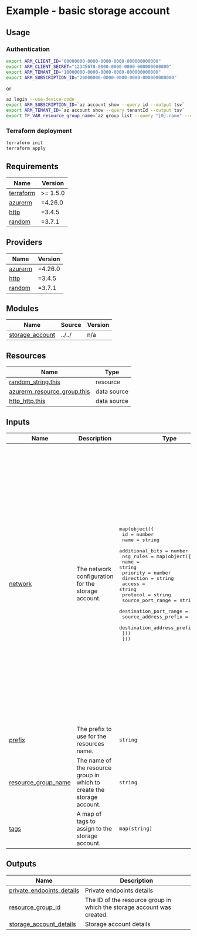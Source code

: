 # Example - basic storage account

## Usage

### Authentication

```bash
export ARM_CLIENT_ID="00000000-0000-0000-0000-000000000000"
export ARM_CLIENT_SECRET="12345678-0000-0000-0000-000000000000"
export ARM_TENANT_ID="10000000-0000-0000-0000-000000000000"
export ARM_SUBSCRIPTION_ID="20000000-0000-0000-0000-000000000000"
```

or

```bash
az login --use-device-code
export ARM_SUBSCRIPTION_ID=`az account show --query id --output tsv`
export ARM_TENANT_ID=`az account show --query tenantId --output tsv`
export TF_VAR_resource_group_name=`az group list --query "[0].name" --output tsv`
```

### Terraform deployment

```bash
terraform init
terraform apply
```

<!-- BEGINNING OF PRE-COMMIT-TERRAFORM DOCS HOOK -->
## Requirements

| Name | Version |
|------|---------|
| <a name="requirement_terraform"></a> [terraform](#requirement\_terraform) | >= 1.5.0 |
| <a name="requirement_azurerm"></a> [azurerm](#requirement\_azurerm) | =4.26.0 |
| <a name="requirement_http"></a> [http](#requirement\_http) | =3.4.5 |
| <a name="requirement_random"></a> [random](#requirement\_random) | =3.7.1 |

## Providers

| Name | Version |
|------|---------|
| <a name="provider_azurerm"></a> [azurerm](#provider\_azurerm) | =4.26.0 |
| <a name="provider_http"></a> [http](#provider\_http) | =3.4.5 |
| <a name="provider_random"></a> [random](#provider\_random) | =3.7.1 |

## Modules

| Name | Source | Version |
|------|--------|---------|
| <a name="module_storage_account"></a> [storage\_account](#module\_storage\_account) | ../../ | n/a |

## Resources

| Name | Type |
|------|------|
| [random_string.this](https://registry.terraform.io/providers/hashicorp/random/3.7.1/docs/resources/string) | resource |
| [azurerm_resource_group.this](https://registry.terraform.io/providers/hashicorp/azurerm/4.26.0/docs/data-sources/resource_group) | data source |
| [http_http.this](https://registry.terraform.io/providers/hashicorp/http/3.4.5/docs/data-sources/http) | data source |

## Inputs

| Name | Description | Type | Default | Required |
|------|-------------|------|---------|:--------:|
| <a name="input_network"></a> [network](#input\_network) | The network configuration for the storage account. | <pre>map(object({<br/>    id              = number<br/>    name            = string<br/>    additional_bits = number<br/>    nsg_rules = map(object({<br/>      name                       = string<br/>      priority                   = number<br/>      direction                  = string<br/>      access                     = string<br/>      protocol                   = string<br/>      source_port_range          = string<br/>      destination_port_range     = string<br/>      source_address_prefix      = string<br/>      destination_address_prefix = string<br/>    }))<br/>  }))</pre> | <pre>{<br/>  "client": {<br/>    "additional_bits": 8,<br/>    "id": 2,<br/>    "name": "client",<br/>    "nsg_rules": {<br/>      "http": {<br/>        "access": "Allow",<br/>        "destination_address_prefix": "*",<br/>        "destination_port_range": "80",<br/>        "direction": "Inbound",<br/>        "name": "AllowHTTP",<br/>        "priority": 120,<br/>        "protocol": "Tcp",<br/>        "source_address_prefix": "*",<br/>        "source_port_range": "*"<br/>      },<br/>      "ssh": {<br/>        "access": "Allow",<br/>        "destination_address_prefix": "*",<br/>        "destination_port_range": "22",<br/>        "direction": "Inbound",<br/>        "name": "AllowSSH",<br/>        "priority": 110,<br/>        "protocol": "Tcp",<br/>        "source_address_prefix": "*",<br/>        "source_port_range": "*"<br/>      }<br/>    }<br/>  },<br/>  "pe": {<br/>    "additional_bits": 8,<br/>    "id": 1,<br/>    "name": "pe",<br/>    "nsg_rules": {}<br/>  }<br/>}</pre> | no |
| <a name="input_prefix"></a> [prefix](#input\_prefix) | The prefix to use for the resources name. | `string` | `"lab"` | no |
| <a name="input_resource_group_name"></a> [resource\_group\_name](#input\_resource\_group\_name) | The name of the resource group in which to create the storage account. | `string` | n/a | yes |
| <a name="input_tags"></a> [tags](#input\_tags) | A map of tags to assign to the storage account. | `map(string)` | <pre>{<br/>  "environment": "lab"<br/>}</pre> | no |

## Outputs

| Name | Description |
|------|-------------|
| <a name="output_private_endpoints_details"></a> [private\_endpoints\_details](#output\_private\_endpoints\_details) | Private endpoints details |
| <a name="output_resource_group_id"></a> [resource\_group\_id](#output\_resource\_group\_id) | The ID of the resource group in which the storage account was created. |
| <a name="output_storage_account_details"></a> [storage\_account\_details](#output\_storage\_account\_details) | Storage account details |
<!-- END OF PRE-COMMIT-TERRAFORM DOCS HOOK -->

